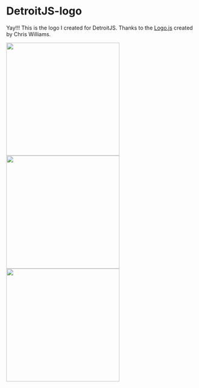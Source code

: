 # DetroitJS-logo

Yay!!! This is the logo I created for DetroitJS. Thanks to the
[Logo.js](https://github.com/voodootikigod/logo.js) created by Chris Williams.

<img src="//github.com/DetroitJS/DetroitJS-logo/blob/master/DetroitJs-logo.jpg" width="300" />
<img src="//github.com/DetroitJS/DetroitJS-logo/blob/master/detroit-js.png" width="300" />
<img src="//github.com/DetroitJS/DetroitJS-logo/blob/master/detroit-js.svg" width="300" />
